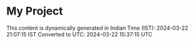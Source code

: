 # My Project

This content is dynamically generated in Indian Time (IST): 2024-03-22 21:07:15 IST
Converted to UTC: 2024-03-22 15:37:15 UTC

